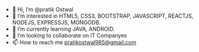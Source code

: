 - 👋 Hi, I’m @pratik Ostwal
- 👀 I’m interested in HTML5, CSS3, BOOTSTRAP, JAVASCRIPT, REACTJS, NODEJS, EXPRESSJS, MONGODB.
- 🌱 I’m currently learning JAVA, ANDROID.
- 💞️ I’m looking to collaborate on IT Companyes
- 📫 How to reach me pratikostwal985@gmail.com
